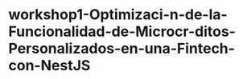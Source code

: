 # workshop1-Optimizaci-n-de-la-Funcionalidad-de-Microcr-ditos-Personalizados-en-una-Fintech-con-NestJS